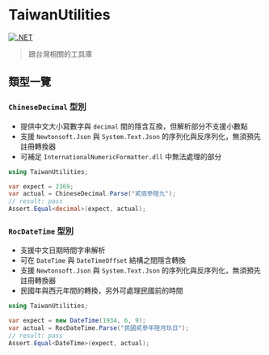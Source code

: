 # TaiwanUtilities
[![.NET](https://github.com/Orlys/TaiwanUtilities/actions/workflows/dotnet.yml/badge.svg)](https://github.com/Orlys/TaiwanUtilities/actions/workflows/dotnet.yml)
> 跟台灣相關的工具庫 

## 類型一覽

### `ChineseDecimal` 型別
- 提供中文大小寫數字與 ```decimal``` 間的隱含互換，但解析部分不支援小數點
- 支援 `Newtonsoft.Json` 與 `System.Text.Json` 的序列化與反序列化，無須預先註冊轉換器
- 可補足 ```InternationalNumericFormatter.dll``` 中無法處理的部分
```csharp
using TaiwanUtilities;

var expect = 2369;
var actual = ChineseDecimal.Parse("貳佰參陸九");
// result: pass
Assert.Equal<decimal>(expect, actual);
```

### `RocDateTime` 型別

- 支援中文日期時間字串解析
- 可在 `DateTime` 與 `DateTimeOffset` 結構之間隱含轉換
- 支援 `Newtonsoft.Json` 與 `System.Text.Json` 的序列化與反序列化，無須預先註冊轉換器
- 民國年與西元年間的轉換，另外可處理民國前的時間

```csharp
using TaiwanUtilities;

var expect = new DateTime(1934, 6, 9);
var actual = RocDateTime.Parse("民國貳參年陸月玖日");
// result: pass
Assert.Equal<DateTime>(expect, actual);
```
